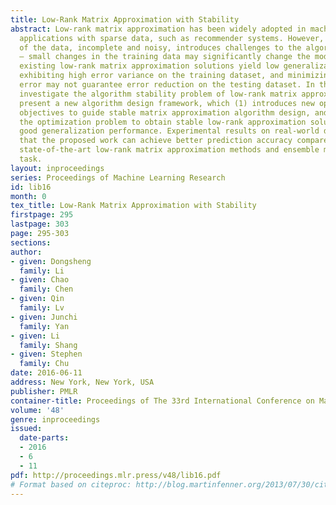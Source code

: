 ```yaml
---
title: Low-Rank Matrix Approximation with Stability
abstract: Low-rank matrix approximation has been widely adopted in machine learning
  applications with sparse data, such as recommender systems. However, the sparsity
  of the data, incomplete and noisy, introduces challenges to the algorithm stability
  – small changes in the training data may significantly change the models. As a result,
  existing low-rank matrix approximation solutions yield low generalization performance,
  exhibiting high error variance on the training dataset, and minimizing the training
  error may not guarantee error reduction on the testing dataset. In this paper, we
  investigate the algorithm stability problem of low-rank matrix approximations. We
  present a new algorithm design framework, which (1) introduces new optimization
  objectives to guide stable matrix approximation algorithm design, and (2) solves
  the optimization problem to obtain stable low-rank approximation solutions with
  good generalization performance. Experimental results on real-world datasets demonstrate
  that the proposed work can achieve better prediction accuracy compared with both
  state-of-the-art low-rank matrix approximation methods and ensemble methods in recommendation
  task.
layout: inproceedings
series: Proceedings of Machine Learning Research
id: lib16
month: 0
tex_title: Low-Rank Matrix Approximation with Stability
firstpage: 295
lastpage: 303
page: 295-303
sections: 
author:
- given: Dongsheng
  family: Li
- given: Chao
  family: Chen
- given: Qin
  family: Lv
- given: Junchi
  family: Yan
- given: Li
  family: Shang
- given: Stephen
  family: Chu
date: 2016-06-11
address: New York, New York, USA
publisher: PMLR
container-title: Proceedings of The 33rd International Conference on Machine Learning
volume: '48'
genre: inproceedings
issued:
  date-parts:
  - 2016
  - 6
  - 11
pdf: http://proceedings.mlr.press/v48/lib16.pdf
# Format based on citeproc: http://blog.martinfenner.org/2013/07/30/citeproc-yaml-for-bibliographies/
---
```

